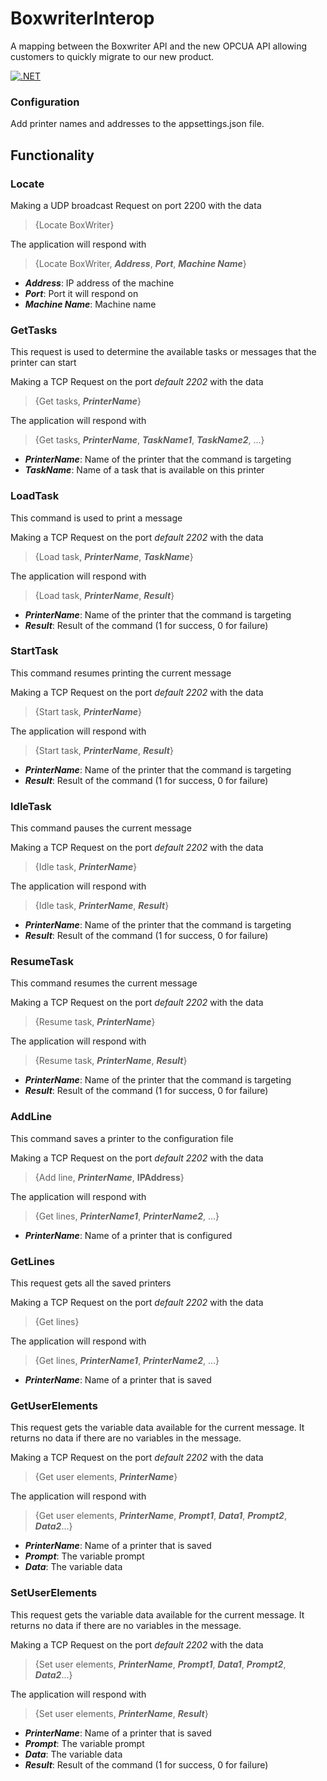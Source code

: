 # BoxwriterInterop
A mapping between the Boxwriter API and the new OPCUA API allowing customers to quickly migrate to our new product.

[![.NET](https://github.com/ITWDiagraph/BoxwriterInterop/actions/workflows/dotnet.yml/badge.svg?branch=main)](https://github.com/ITWDiagraph/BoxwriterInterop/actions/workflows/dotnet.yml)

### Configuration
Add printer names and addresses to the appsettings.json file.

## Functionality
### Locate
Making a UDP broadcast Request on port 2200 with the data
>{Locate BoxWriter}

The application will respond with
>{Locate BoxWriter, **_Address_**, **_Port_**, **_Machine Name_**}
- **_Address_**: IP address of the machine
- **_Port_**: Port it will respond on
- **_Machine Name_**: Machine name

### GetTasks
This request is used to determine the available tasks or messages that the printer can start

Making a TCP Request on the port *default 2202* with the data
> {Get tasks, **_PrinterName_**}

The application will respond with
> {Get tasks, **_PrinterName_**, **_TaskName1_**, **_TaskName2_**, ...}
- **_PrinterName_**: Name of the printer that the command is targeting
- **_TaskName_**: Name of a task that is available on this printer

### LoadTask
This command is used to print a message

Making a TCP Request on the port *default 2202* with the data
> {Load task, **_PrinterName_**, **_TaskName_**}

The application will respond with
> {Load task, **_PrinterName_**, **_Result_**}
- **_PrinterName_**: Name of the printer that the command is targeting
- **_Result_**: Result of the command (1 for success, 0 for failure)

### StartTask
This command resumes printing the current message

Making a TCP Request on the port *default 2202* with the data
> {Start task, **_PrinterName_**}

The application will respond with
> {Start task, **_PrinterName_**, **_Result_**}
- **_PrinterName_**: Name of the printer that the command is targeting
- **_Result_**: Result of the command (1 for success, 0 for failure)

### IdleTask
This command pauses the current message

Making a TCP Request on the port *default 2202* with the data
> {Idle task, **_PrinterName_**}

The application will respond with
> {Idle task, **_PrinterName_**, **_Result_**}
- **_PrinterName_**: Name of the printer that the command is targeting
- **_Result_**: Result of the command (1 for success, 0 for failure)

### ResumeTask
This command resumes the current message

Making a TCP Request on the port *default 2202* with the data
> {Resume task, **_PrinterName_**}

The application will respond with
> {Resume task, **_PrinterName_**, **_Result_**}
- **_PrinterName_**: Name of the printer that the command is targeting
- **_Result_**: Result of the command (1 for success, 0 for failure)

### AddLine
This command saves a printer to the configuration file

Making a TCP Request on the port *default 2202* with the data
> {Add line, **_PrinterName_**, **IPAddress**}

The application will respond with
> {Get lines, **_PrinterName1_**, **_PrinterName2_**, ...}
- **_PrinterName_**: Name of a printer that is configured

### GetLines
This request gets all the saved printers

Making a TCP Request on the port *default 2202* with the data
> {Get lines}

The application will respond with
> {Get lines, **_PrinterName1_**, **_PrinterName2_**, ...}
- **_PrinterName_**: Name of a printer that is saved

### GetUserElements
This request gets the variable data available for the current message. It returns no data if there are no variables in the message.

Making a TCP Request on the port *default 2202* with the data
> {Get user elements, **_PrinterName_**}

The application will respond with
> {Get user elements, **_PrinterName_**, **_Prompt1_**, **_Data1_**, **_Prompt2_**, **_Data2_**...}
- **_PrinterName_**: Name of a printer that is saved
- **_Prompt_**: The variable prompt
- **_Data_**: The variable data

### SetUserElements
This request gets the variable data available for the current message. It returns no data if there are no variables in the message.

Making a TCP Request on the port *default 2202* with the data
> {Set user elements, **_PrinterName_**, **_Prompt1_**, **_Data1_**, **_Prompt2_**, **_Data2_**...}

The application will respond with
> {Set user elements, **_PrinterName_**, **_Result_**}
- **_PrinterName_**: Name of a printer that is saved
- **_Prompt_**: The variable prompt
- **_Data_**: The variable data
- **_Result_**: Result of the command (1 for success, 0 for failure)




